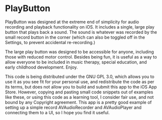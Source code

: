 PlayButton
==========

PlayButton was designed at the extreme end of simplicity for audio recording 
and playback functionality on iOS. It includes a single, large play button that
plays back a sound. The sound is whatever was recorded by the small record button
in the corner (which can also be toggled off in the Settings, to prevent accidental
re-recording.)

The large play button was designed to be
accessible for anyone, including those with reduced motor control. Besides being
fun, it is useful as a way to allow everyone to be included in music therapy, special
education, and early childhood development. Enjoy.

This code is being distributed under the GNU GPL 3.0, which allows you to use it as you
see fit for your personal use, and redistribute the code as per its terms, but does not
allow you to build and submit this app to the iOS App Store. However, copying and pasting 
small code snippets out of examples like these, or using this code as a learning tool, 
I consider fair use, and not bound by any
Copyright agreement. This app is a pretty good example of setting up a simple record
AVAudioRecorder and AVAudioPlayer and connecting them to a UI, so I hope you find it useful.
